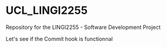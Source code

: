 UCL_LINGI2255
=============

Repository for the LINGI2255 - Software Development Project

Let's see if the Commit hook is functionnal